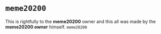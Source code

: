 # `meme20200`
This is rightfully to the **meme20200** owner and this all was made by the **meme20200 owner** himself. ```meme20200```
